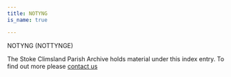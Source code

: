 ```yaml
---
title: NOTYNG
is_name: true

---
```


NOTYNG (NOTTYNGE)


The Stoke Climsland Parish Archive holds material under this index entry. To find out more please [contact us](/contact/)
